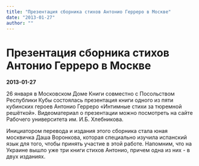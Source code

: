 ```yaml
---
title: "Презентация сборника стихов Антонио Герреро в Москве"
date: "2013-01-27"
author: ""
---
```


# Презентация сборника стихов Антонио Герреро в Москве

**2013-01-27** 

26 января в Московском Доме Книги совместно с Посольством Республики Кубы состоялась презентация книги одного из пяти кубинских героев Антонио Герреро «Интимные стихи за тюремной решёткой». Видеоматериал о презентации можно посмотреть на сайте Рабочего университета им. И.Б. Хлебникова.

Инициатором перевода и издания этого сборника стала юная москвичка Даша Воронкова, которая специально изучила испанский язык для того, чтобы принять участие в этой работе.  Напомним, что на Украине вышло уже три книги стихов Антонио, причем одна из них - в двух изданиях.